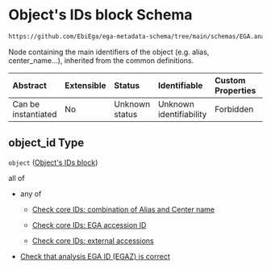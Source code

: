 # Object's IDs block Schema

```txt
https://github.com/EbiEga/ega-metadata-schema/tree/main/schemas/EGA.analysis.json#/properties/object_id
```

Node containing the main identifiers of the object (e.g. alias, center_name...), inherited from the common definitions.

| Abstract            | Extensible | Status         | Identifiable            | Custom Properties | Additional Properties | Access Restrictions | Defined In                                                            |
| :------------------ | :--------- | :------------- | :---------------------- | :---------------- | :-------------------- | :------------------ | :-------------------------------------------------------------------- |
| Can be instantiated | No         | Unknown status | Unknown identifiability | Forbidden         | Allowed               | none                | [EGA.analysis.json*](../out/EGA.analysis.json "open original schema") |

## object_id Type

`object` ([Object's IDs block](ega-10-properties-objects-ids-block.md))

all of

*   any of

    *   [Check core IDs: combination of Alias and Center name](ega-12-definitions-core-identifiers-of-an-object-anyof-check-core-ids-combination-of-alias-and-center-name.md "check type definition")

    *   [Check core IDs: EGA accession ID](ega-12-definitions-core-identifiers-of-an-object-anyof-check-core-ids-ega-accession-id.md "check type definition")

    *   [Check core IDs: external accessions](ega-12-definitions-core-identifiers-of-an-object-anyof-check-core-ids-external-accessions.md "check type definition")

*   [Check that analysis EGA ID (EGAZ) is correct](ega-10-properties-objects-ids-block-allof-check-that-analysis-ega-id-egaz-is-correct.md "check type definition")
